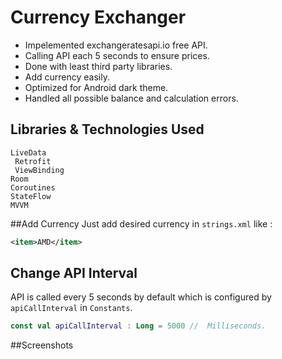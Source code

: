# Currency Exchanger
- Impelemented exchangeratesapi.io free API.
- Calling API each 5 seconds to ensure prices.
- Done with least third party libraries.
- Add currency easily.
- Optimized for Android dark theme.
- Handled all possible balance and calculation errors.
## Libraries & Technologies Used
	LiveData
	 Retrofit
	 ViewBinding
	Room
	Coroutines
	StateFlow
	MVVM
##Add Currency
Just add desired currency in `strings.xml` like :
```xml
<item>AMD</item>
```
## Change API Interval
API is called every 5 seconds by default which is configured by `apiCallInterval` in `Constants`.
```kotlin
const val apiCallInterval : Long = 5000 //  Milliseconds.
```
##Screenshots